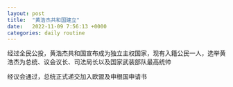```yaml
---
layout: post
title:  "黄浩杰共和国建立"
date:   2022-11-09 7:56:13 +0000
categories: daily routine
---
```

经过全民公投，黄浩杰共和国宣布成为独立主权国家，现有入籍公民一人，选举黄浩杰为总统、议会议长、司法局长以及国家武装部队最高统帅

经议会通过，总统正式递交加入欧盟及申根国申请书
